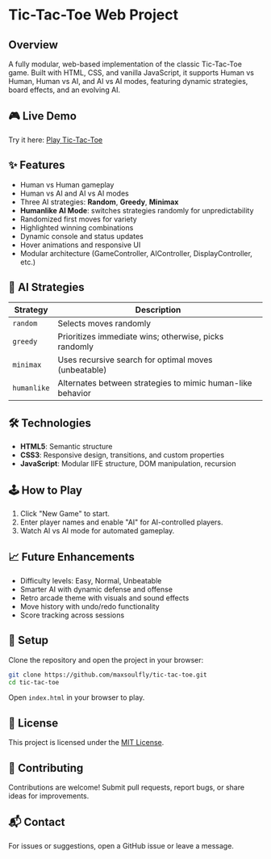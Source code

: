 # Tic-Tac-Toe Web Project

## Overview

A fully modular, web-based implementation of the classic Tic-Tac-Toe game. Built with HTML, CSS, and vanilla JavaScript, it supports Human vs Human, Human vs AI, and AI vs AI modes, featuring dynamic strategies, board effects, and an evolving AI.

## 🎮 Live Demo

Try it here: [Play Tic-Tac-Toe](https://maxsoulfly.github.io/tic-tac-toe/)

## ✨ Features

-   Human vs Human gameplay
-   Human vs AI and AI vs AI modes
-   Three AI strategies: **Random**, **Greedy**, **Minimax**
-   **Humanlike AI Mode**: switches strategies randomly for unpredictability
-   Randomized first moves for variety
-   Highlighted winning combinations
-   Dynamic console and status updates
-   Hover animations and responsive UI
-   Modular architecture (GameController, AIController, DisplayController, etc.)

## 🧠 AI Strategies

| Strategy    | Description                                                |
| ----------- | ---------------------------------------------------------- |
| `random`    | Selects moves randomly                                     |
| `greedy`    | Prioritizes immediate wins; otherwise, picks randomly      |
| `minimax`   | Uses recursive search for optimal moves (unbeatable)       |
| `humanlike` | Alternates between strategies to mimic human-like behavior |

## 🛠️ Technologies

-   **HTML5**: Semantic structure
-   **CSS3**: Responsive design, transitions, and custom properties
-   **JavaScript**: Modular IIFE structure, DOM manipulation, recursion

## 🕹️ How to Play

1. Click "New Game" to start.
2. Enter player names and enable "AI" for AI-controlled players.
3. Watch AI vs AI mode for automated gameplay.

## 📈 Future Enhancements

-   Difficulty levels: Easy, Normal, Unbeatable
-   Smarter AI with dynamic defense and offense
-   Retro arcade theme with visuals and sound effects
-   Move history with undo/redo functionality
-   Score tracking across sessions

## 🚀 Setup

Clone the repository and open the project in your browser:

```bash
git clone https://github.com/maxsoulfly/tic-tac-toe.git
cd tic-tac-toe
```

Open `index.html` in your browser to play.

## 📄 License

This project is licensed under the [MIT License](LICENSE).

## 🤝 Contributing

Contributions are welcome! Submit pull requests, report bugs, or share ideas for improvements.

## 📬 Contact

For issues or suggestions, open a GitHub issue or leave a message.
